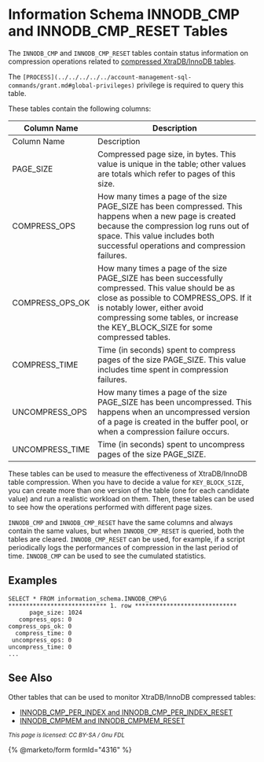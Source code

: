 # Information Schema INNODB\_CMP and INNODB\_CMP\_RESET Tables

The `INNODB_CMP` and `INNODB_CMP_RESET` tables contain status information on compression operations related to [compressed XtraDB/InnoDB tables](../../../../../../../server-usage/storage-engines/innodb/innodb-row-formats/innodb-row-formats-overview.md).

The `[PROCESS](../../../../../account-management-sql-commands/grant.md#global-privileges)` privilege is required to query this table.

These tables contain the following columns:

| Column Name       | Description                                                                                                                                                                                                                                                           |
| ----------------- | --------------------------------------------------------------------------------------------------------------------------------------------------------------------------------------------------------------------------------------------------------------------- |
| Column Name       | Description                                                                                                                                                                                                                                                           |
| PAGE\_SIZE        | Compressed page size, in bytes. This value is unique in the table; other values are totals which refer to pages of this size.                                                                                                                                         |
| COMPRESS\_OPS     | How many times a page of the size PAGE\_SIZE has been compressed. This happens when a new page is created because the compression log runs out of space. This value includes both successful operations and compression failures.                                     |
| COMPRESS\_OPS\_OK | How many times a page of the size PAGE\_SIZE has been successfully compressed. This value should be as close as possible to COMPRESS\_OPS. If it is notably lower, either avoid compressing some tables, or increase the KEY\_BLOCK\_SIZE for some compressed tables. |
| COMPRESS\_TIME    | Time (in seconds) spent to compress pages of the size PAGE\_SIZE. This value includes time spent in compression failures.                                                                                                                                             |
| UNCOMPRESS\_OPS   | How many times a page of the size PAGE\_SIZE has been uncompressed. This happens when an uncompressed version of a page is created in the buffer pool, or when a compression failure occurs.                                                                          |
| UNCOMPRESS\_TIME  | Time (in seconds) spent to uncompress pages of the size PAGE\_SIZE.                                                                                                                                                                                                   |

These tables can be used to measure the effectiveness of XtraDB/InnoDB table compression. When you have to decide a value for `KEY_BLOCK_SIZE`, you can create more than one version of the table (one for each candidate value) and run a realistic workload on them. Then, these tables can be used to see how the operations performed with different page sizes.

`INNODB_CMP` and `INNODB_CMP_RESET` have the same columns and always contain the same values, but when `INNODB_CMP_RESET` is queried, both the tables are cleared. `INNODB_CMP_RESET` can be used, for example, if a script periodically logs the performances of compression in the last period of time. `INNODB_CMP` can be used to see the cumulated statistics.

## Examples

```
SELECT * FROM information_schema.INNODB_CMP\G
**************************** 1. row *****************************
      page_size: 1024
   compress_ops: 0
compress_ops_ok: 0
  compress_time: 0
 uncompress_ops: 0
uncompress_time: 0
...
```

## See Also

Other tables that can be used to monitor XtraDB/InnoDB compressed tables:

* [INNODB\_CMP\_PER\_INDEX and INNODB\_CMP\_PER\_INDEX\_RESET](information-schema-innodb-tables-information-schema-innodb_cmp_per_index-an.md)
* [INNODB\_CMPMEM and INNODB\_CMPMEM\_RESET](information-schema-innodb_cmpmem-and-innodb_cmpmem_reset-tables.md)

<sub>_This page is licensed: CC BY-SA / Gnu FDL_</sub>

{% @marketo/form formId="4316" %}
